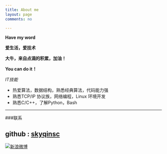 ```yaml
---
title: About me
layout: page
comments: no

---
```


**Have my word**

**爱生活，爱技术**

**大牛，来自点滴的积累，加油！**

**You can do it！**

*IT技能*
* 热爱算法，数据结构，熟悉经典算法，代码能力强
* 熟悉TCP/IP 协议族，网络编程，Linux 环境开发
* 熟悉C/C++，了解Python，Bash
----

###联系

github : [skyqinsc](https://github.com/skyqinsc)
----


[![新浪微博](http://service.t.sina.com.cn/widget/qmd/3496162085/f78fbcd2/1.png)](http://weibo.com/u/3496162085)

